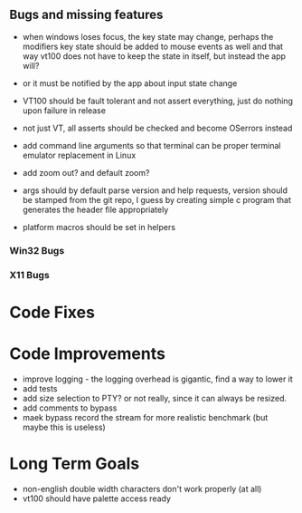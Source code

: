 ﻿## Bugs and missing features

- when windows loses focus, the key state may change, perhaps the modifiers key state should be added to mouse events as well and that way vt100 does not have to keep the state in itself, but instead the app will? 
- or it must be notified by the app about input state change

- VT100 should be fault tolerant and not assert everything, just do nothing upon failure in release
- not just VT, all asserts should be checked and become OSerrors instead
- add command line arguments so that terminal can be proper terminal emulator replacement in Linux
- add zoom out? and default zoom? 
- args should by default parse version and help requests, version should be stamped from the git repo, I guess by creating simple c program that generates the header file appropriately
- platform macros should be set in helpers

### Win32 Bugs

### X11 Bugs

# Code Fixes

# Code Improvements 

- improve logging - the logging overhead is gigantic, find a way to lower it
- add tests
- add size selection to PTY? or not really, since it can always be resized. 
- add comments to bypass
- maek bypass record the stream for more realistic benchmark (but maybe this is useless)

# Long Term Goals

- non-english double width characters don't work properly (at all)
- vt100 should have palette access ready
